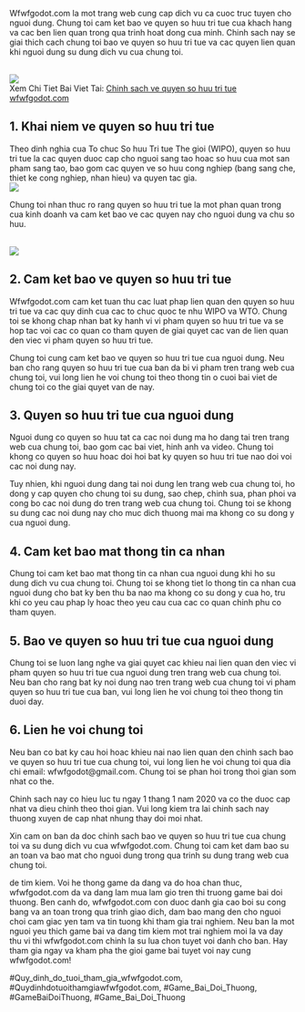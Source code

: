 <p>Wfwfgodot.com la mot trang web cung cap dich vu ca cuoc truc tuyen cho nguoi dung. Chung toi cam ket bao ve quyen so huu tri tue cua khach hang va cac ben lien quan trong qua trinh hoat dong cua minh. Chinh sach nay se giai thich cach chung toi bao ve quyen so huu tri tue va cac quyen lien quan khi nguoi dung su dung dich vu cua chung toi.</p><br><img src="https://wfwfgodot.com/wp-content/uploads/2025/02/chinh-sach-ve-quyen-so-huu-tri-tue-9.webp"></br>
Xem Chi Tiet Bai Viet Tai: <a href="https://wfwfgodot.com/chinh-sach-ve-quyen-so-huu-tri-tue-wfwfgodot-com/">Chinh sach ve quyen so huu tri tue wfwfgodot.com</a><h2>1. Khai niem ve quyen so huu tri tue</h2><p>Theo dinh nghia cua To chuc So huu Tri tue The gioi (WIPO), quyen so huu tri tue la cac quyen duoc cap cho nguoi sang tao hoac so huu cua mot san pham sang tao, bao gom cac quyen ve so huu cong nghiep (bang sang che, thiet ke cong nghiep, nhan hieu) va quyen tac gia.<br><img src="https://wfwfgodot.com/wp-content/uploads/2025/02/logo-gamebai-doi-thuong-1.webp"></br><p>Chung toi nhan thuc ro rang quyen so huu tri tue la mot phan quan trong cua kinh doanh va cam ket bao ve cac quyen nay cho nguoi dung va chu so huu.</p><br><img src="https://wfwfgodot.com/wp-content/uploads/2025/02/chinh-sach-ve-quyen-so-huu-tri-tue-7.webp"></br><h2>2. Cam ket bao ve quyen so huu tri tue</h2><p>Wfwfgodot.com cam ket tuan thu cac luat phap lien quan den quyen so huu tri tue va cac quy dinh cua cac to chuc quoc te nhu WIPO va WTO. Chung toi se khong chap nhan bat ky hanh vi vi pham quyen so huu tri tue va se hop tac voi cac co quan co tham quyen de giai quyet cac van de lien quan den viec vi pham quyen so huu tri tue.<p>Chung toi cung cam ket bao ve quyen so huu tri tue cua nguoi dung. Neu ban cho rang quyen so huu tri tue cua ban da bi vi pham tren trang web cua chung toi, vui long lien he voi chung toi theo thong tin o cuoi bai viet de chung toi co the giai quyet van de nay.</p><h2>3. Quyen so huu tri tue cua nguoi dung</h2><p>Nguoi dung co quyen so huu tat ca cac noi dung ma ho dang tai tren trang web cua chung toi, bao gom cac bai viet, hinh anh va video. Chung toi khong co quyen so huu hoac doi hoi bat ky quyen so huu tri tue nao doi voi cac noi dung nay.<p>Tuy nhien, khi nguoi dung dang tai noi dung len trang web cua chung toi, ho dong y cap quyen cho chung toi su dung, sao chep, chinh sua, phan phoi va cong bo cac noi dung do tren trang web cua chung toi. Chung toi se khong su dung cac noi dung nay cho muc dich thuong mai ma khong co su dong y cua nguoi dung.</p><h2>4. Cam ket bao mat thong tin ca nhan</h2><p>Chung toi cam ket bao mat thong tin ca nhan cua nguoi dung khi ho su dung dich vu cua chung toi. Chung toi se khong tiet lo thong tin ca nhan cua nguoi dung cho bat ky ben thu ba nao ma khong co su dong y cua ho, tru khi co yeu cau phap ly hoac theo yeu cau cua cac co quan chinh phu co tham quyen.</p><h2>5. Bao ve quyen so huu tri tue cua nguoi dung</h2><p>Chung toi se luon lang nghe va giai quyet cac khieu nai lien quan den viec vi pham quyen so huu tri tue cua nguoi dung tren trang web cua chung toi. Neu ban cho rang bat ky noi dung nao tren trang web cua chung toi vi pham quyen so huu tri tue cua ban, vui long lien he voi chung toi theo thong tin duoi day.</p><h2>6. Lien he voi chung toi</h2><p>Neu ban co bat ky cau hoi hoac khieu nai nao lien quan den chinh sach bao ve quyen so huu tri tue cua chung toi, vui long lien he voi chung toi qua dia chi email: wfwfgodot@gmail.com. Chung toi se phan hoi trong thoi gian som nhat co the.</p><p>Chinh sach nay co hieu luc tu ngay 1 thang 1 nam 2020 va co the duoc cap nhat va dieu chinh theo thoi gian. Vui long kiem tra lai chinh sach nay thuong xuyen de cap nhat nhung thay doi moi nhat.</p><p>Xin cam on ban da doc chinh sach bao ve quyen so huu tri tue cua chung toi va su dung dich vu cua wfwfgodot.com. Chung toi cam ket dam bao su an toan va bao mat cho nguoi dung trong qua trinh su dung trang web cua chung toi.</p><p>de tim kiem. Voi he thong game da dang va do hoa chan thuc, wfwfgodot.com da va dang lam mua lam gio tren thi truong game bai doi thuong. Ben canh do, wfwfgodot.com con duoc danh gia cao boi su cong bang va an toan trong qua trinh giao dich, dam bao mang den cho nguoi choi cam giac yen tam va tin tuong khi tham gia trai nghiem. Neu ban la mot nguoi yeu thich game bai va dang tim kiem mot trai nghiem moi la va day thu vi thi wfwfgodot.com chinh la su lua chon tuyet voi danh cho ban. Hay tham gia ngay va kham pha the gioi game bai tuyet voi nay cung wfwfgodot.com!</p>
#Quy_dinh_do_tuoi_tham_gia_wfwfgodot.com, #Quydinhdotuoithamgiawfwfgodot.com, #Game_Bai_Doi_Thuong, #GameBaiDoiThuong, #Game_Bai_Doi_Thuong
